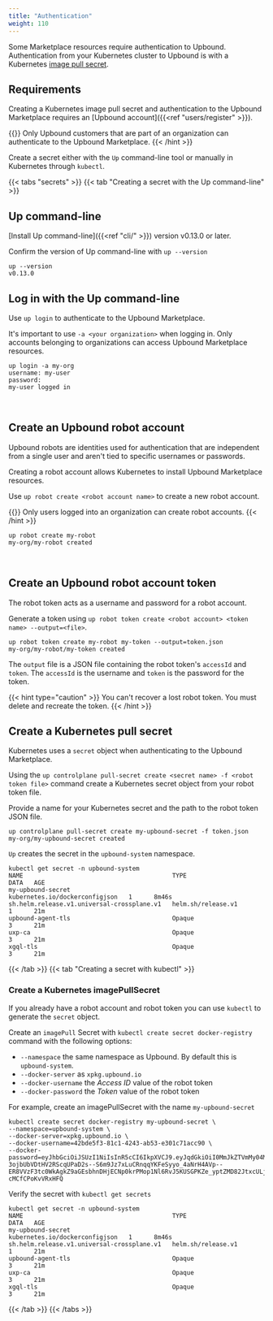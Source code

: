 ```yaml
---
title: "Authentication"
weight: 110
---
```


Some Marketplace resources require authentication to Upbound. Authentication from your Kubernetes cluster to Upbound is with a Kubernetes [image pull secret](https://kubernetes.io/docs/tasks/configure-pod-container/pull-image-private-registry/#registry-secret-existing-credentials).

## Requirements
Creating a Kubernetes image pull secret and authentication to the Upbound Marketplace requires an [Upbound account]({{<ref "users/register" >}}). 

{{<hint type="note" >}}
Only Upbound customers that are part of an organization can authenticate to the Upbound Marketplace.
{{< /hint >}}

Create a secret either with the `Up` command-line tool or manually in Kubernetes through `kubectl`.

{{< tabs "secrets" >}}
{{< tab "Creating a secret with the Up command-line" >}}
## Up command-line
[Install Up command-line]({{<ref "cli/" >}}) version v0.13.0 or later.  

Confirm the version of Up command-line with `up --version`

```shell
up --version
v0.13.0
```

## Log in with the Up command-line
Use `up login` to authenticate to the Upbound Marketplace.

It's important to use `-a <your organization>` when logging in. Only accounts belonging to organizations can access Upbound Marketplace resources.

```shell
up login -a my-org
username: my-user
password: 
my-user logged in
```
<br />

## Create an Upbound robot account
Upbound robots are identities used for authentication that are independent from a single user and aren't tied to specific usernames or passwords.

Creating a robot account allows Kubernetes to install Upbound Marketplace resources.

Use `up robot create <robot account name>` to create a new robot account.

{{<hint type="tip" >}}
Only users logged into an organization can create robot accounts.
{{< /hint >}}

```shell
up robot create my-robot
my-org/my-robot created
```
<br />

## Create an Upbound robot account token
The robot token acts as a username and password for a robot account.

Generate a token using `up robot token create <robot account> <token name> --output=<file>`.

```shell
up robot token create my-robot my-token --output=token.json
my-org/my-robot/my-token created
```

The `output` file is a JSON file containing the robot token's `accessId` and `token`. The `accessId` is the username and `token` is the password for the token.

{{< hint type="caution" >}}
You can't recover a lost robot token. You must delete and recreate the token.
{{< /hint >}}

## Create a Kubernetes pull secret
Kubernetes uses a `secret` object when authenticating to the Upbound Marketplace.

Using the `up controlplane pull-secret create <secret name> -f <robot token file>` command create a Kubernetes secret object from your robot token file.

Provide a name for your Kubernetes secret and the path to the robot token JSON file.

```shell
up controlplane pull-secret create my-upbound-secret -f token.json
my-org/my-upbound-secret created
```

`Up` creates the secret in the `upbound-system` namespace. 

```shell
kubectl get secret -n upbound-system
NAME                                         TYPE                             DATA   AGE
my-upbound-secret                            kubernetes.io/dockerconfigjson   1      8m46s
sh.helm.release.v1.universal-crossplane.v1   helm.sh/release.v1               1      21m
upbound-agent-tls                            Opaque                           3      21m
uxp-ca                                       Opaque                           3      21m
xgql-tls                                     Opaque                           3      21m
```
{{< /tab >}}
{{< tab "Creating a secret with kubectl" >}}
### Create a Kubernetes imagePullSecret
If you already have a robot account and robot token you can use `kubectl` to generate the `secret` object.

Create an `imagePull` Secret with `kubectl create secret docker-registry` command with the following options:
* `--namespace` the same namespace as Upbound. By default this is `upbound-system`.
* `--docker-server` as `xpkg.upbound.io`
* `--docker-username` the _Access ID_ value of the robot token
* `--docker-password` the _Token_ value of the robot token

For example, create an imagePullSecret with the name `my-upbound-secret`
```shell
kubectl create secret docker-registry my-upbound-secret \
--namespace=upbound-system \
--docker-server=xpkg.upbound.io \
--docker-username=42bde5f3-81c1-4243-ab53-e301c71acc90 \
--docker-password=eyJhbGciOiJSUzI1NiIsInR5cCI6IkpXVCJ9.eyJqdGkiOiI0MmJkZTVmMy04MWMxLTQyNDMtYWI1My1lMzAxYzcxYWNjOTAiLCJzdWIiOiJyb2JvdHxhYWQ0MTk4NC0wOWFmLTQxYWEtYjcxYi0zZGZlNjI0MDI2YTUifQ.bqcW3UZGIFL2yU0rkKbLRhU_TfK4HCi4ckgjtHVT4rLGip5I0lFXTcr7VLdCnNO2c2q_nU7Bf7r05G_ZPBT3yZB85UQhzp7COFHjH5YIQbQFqT3354YS4DMHV_tLp0dtLj-3ojbUbVDtHV2RScqUPaD2s--S6m9Jz7xLuCRnqqYKFeSyyo_4aNrH4AVp--ER8VVzF3tc0WkAgkZ9aGEsbhnDHjECNp0krPMop1Nl6RvJ5KUSGPKZe_yptZMD82JtxcULjPo1sWd8i4G4jd8m567rGW1MzutUtfETNFpjd8BWAwLakZwEyIkfb6B8u6OvgOd0RK-cMCfCPoKvVRxHFQ
```

Verify the secret with `kubectl get secrets`
```shell
kubectl get secret -n upbound-system
NAME                                         TYPE                             DATA   AGE
my-upbound-secret                            kubernetes.io/dockerconfigjson   1      8m46s
sh.helm.release.v1.universal-crossplane.v1   helm.sh/release.v1               1      21m
upbound-agent-tls                            Opaque                           3      21m
uxp-ca                                       Opaque                           3      21m
xgql-tls                                     Opaque                           3      21m
```
{{< /tab >}}
{{< /tabs >}}